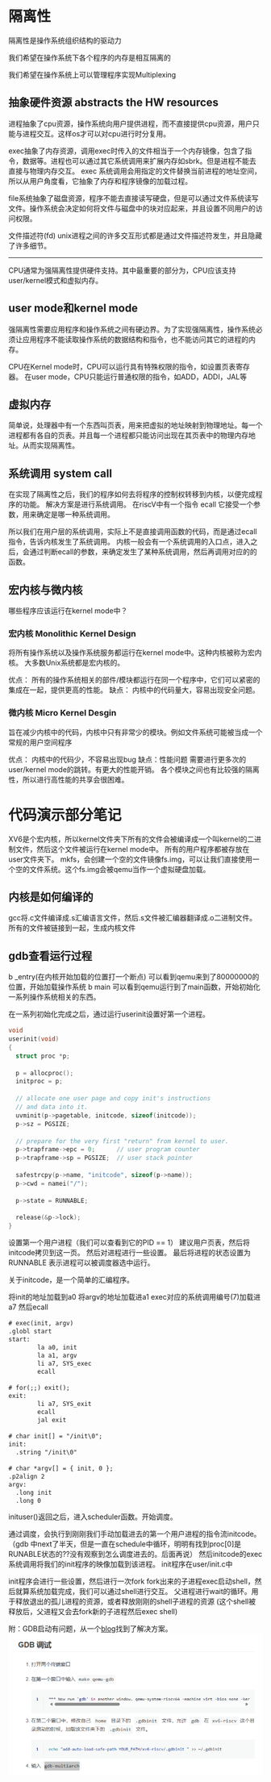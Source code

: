 # 隔离性

隔离性是操作系统组织结构的驱动力

我们希望在操作系统下各个程序的内存是相互隔离的

我们希望在操作系统上可以管理程序实现Multiplexing


## 抽象硬件资源 abstracts the HW resources

进程抽象了cpu资源，操作系统向用户提供进程，而不直接提供cpu资源，用户只能与进程交互。这样os才可以对cpu进行时分复用。

exec抽象了内存资源，调用exec时传入的文件相当于一个内存镜像，包含了指令，数据等。进程也可以通过其它系统调用来扩展内存如sbrk。但是进程不能去直接与物理内存交互。
exec 系统调用会用指定的文件替换当前进程的地址空间，所以从用户角度看，它抽象了内存和程序镜像的加载过程。

file系统抽象了磁盘资源，程序不能去直接读写硬盘，但是可以通过文件系统读写文件。操作系统会决定如何将文件与磁盘中的块对应起来，并且设置不同用户的访问权限。

文件描述符(fd) unix进程之间的许多交互形式都是通过文件描述符发生，并且隐藏了许多细节。

---

CPU通常为强隔离性提供硬件支持。其中最重要的部分为，CPU应该支持user/kernel模式和虚拟内存。

## user mode和kernel mode

强隔离性需要应用程序和操作系统之间有硬边界。为了实现强隔离性，操作系统必须让应用程序不能读取操作系统的数据结构和指令，也不能访问其它的进程的内存。


CPU在Kernel mode时，CPU可以运行具有特殊权限的指令，如设置页表寄存器。
在user mode，CPU只能运行普通权限的指令，如ADD，ADDI，JAL等

 
## 虚拟内存

简单说，处理器中有一个东西叫页表，用来把虚拟的地址映射到物理地址。每一个进程都有各自的页表。并且每一个进程都只能访问出现在其页表中的物理内存地址。从而实现隔离性。

## 系统调用 system call

在实现了隔离性之后，我们的程序如何去将程序的控制权转移到内核，以便完成程序的功能。
解决方案是进行系统调用。
在riscV中有一个指令 ecall 它接受一个参数，用来确定是哪一种系统调用。

所以我们在用户层的系统调用，实际上不是直接调用函数的代码，而是通过ecall指令，告诉内核发生了系统调用。
内核一般会有一个系统调用的入口点，进入之后，会通过判断ecall的参数，来确定发生了某种系统调用，然后再调用对应的的函数。

## 宏内核与微内核 

哪些程序应该运行在kernel mode中？

### 宏内核 Monolithic Kernel Design 
将所有操作系统以及操作系统服务都运行在kernel mode中。这种内核被称为宏内核。
大多数Unix系统都是宏内核的。

优点：
所有的操作系统相关的部件/模块都运行在同一个程序中，它们可以紧密的集成在一起，提供更高的性能。
缺点：
内核中的代码量大，容易出现安全问题。

### 微内核 Micro Kernel Desgin
旨在减少内核中的代码，内核中只有非常少的模块。例如文件系统可能被当成一个常规的用户空间程序

优点：
内核中的代码少，不容易出现bug
缺点：性能问题
需要进行更多次的user/kernel mode的跳转。有更大的性能开销。
各个模块之间也有比较强的隔离性，所以进行高性能的共享会很困难。

# 代码演示部分笔记

XV6是个宏内核，所以kernel文件夹下所有的文件会被编译成一个叫kernel的二进制文件，然后这个文件被运行在kernel mode中。
所有的用户程序都被存放在user文件夹下。
mkfs，会创建一个空的文件镜像fs.img，可以让我们直接使用一个空的文件系统。这个fs.img会被qemu当作一个虚拟硬盘加载。

## 内核是如何编译的

gcc将.c文件编译成.s汇编语言文件，然后.s文件被汇编器翻译成.o二进制文件。
所有的文件被链接到一起，生成内核文件

## gdb查看运行过程

b _entry(在内核开始加载的位置打一个断点)
可以看到qemu来到了80000000的位置，开始加载操作系统
b main
可以看到qemu运行到了main函数，开始初始化一系列操作系统相关的东西。

在一系列初始化完成之后，通过运行userinit设置好第一个进程。

```c
void
userinit(void)
{
  struct proc *p;

  p = allocproc();
  initproc = p;
  
  // allocate one user page and copy init's instructions
  // and data into it.
  uvminit(p->pagetable, initcode, sizeof(initcode));
  p->sz = PGSIZE;

  // prepare for the very first "return" from kernel to user.
  p->trapframe->epc = 0;      // user program counter
  p->trapframe->sp = PGSIZE;  // user stack pointer

  safestrcpy(p->name, "initcode", sizeof(p->name));
  p->cwd = namei("/");

  p->state = RUNNABLE;

  release(&p->lock);
}
```

设置第一个用户进程（我们可以查看到它的PID == 1）
建议用户页表，然后将initcode拷贝到这一页。
然后对进程进行一些设置。
最后将进程的状态设置为RUNNABLE 表示进程可以被调度器选中运行。

关于initcode，是一个简单的汇编程序。

将init的地址加载到a0
将argv的地址加载进a1
exec对应的系统调用编号(7)加载进a7
然后ecall

```
# exec(init, argv)
.globl start
start:
        la a0, init
        la a1, argv
        li a7, SYS_exec
        ecall

# for(;;) exit();
exit:
        li a7, SYS_exit
        ecall
        jal exit

# char init[] = "/init\0";
init:
  .string "/init\0"

# char *argv[] = { init, 0 };
.p2align 2
argv:
  .long init
  .long 0

```

inituser()返回之后，进入scheduler函数。开始调度。

通过调度，会执行到刚刚我们手动加载进去的第一个用户进程的指令流initcode。
（gdb 中next了半天，但是一直在schedule中循环，明明有找到proc[0]是RUNABLE状态的??没有观察到怎么调度进去的。后面再说）
然后initcode的exec系统调用将我们的init程序的映像加载到该进程。
init程序在user/init.c中

init程序会进行一些设置，然后进行一次fork
fork出来的子进程exec启动shell，然后就算系统加载完成，我们可以通过shell进行交互。
父进程进行wait的循环。用于释放退出的孤儿进程的资源，或者释放刚刚的shell子进程的资源
(这个shell被释放后，父进程又会去fork新的子进程然后exec shell)


附：GDB启动有问题，从一个[blog]()找到了解决方案。
![gdb](./pic/gdb_start.png)